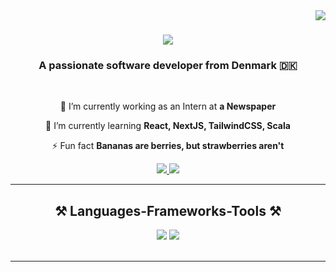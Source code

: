 <img align="right" src="https://visitor-badge.laobi.icu/badge?page_id=Jacobgh00.jacobgh00" />

<h1 align="center">
    <img src="https://readme-typing-svg.herokuapp.com/?font=Righteous&size=35&center=true&vCenter=true&width=500&height=70&duration=4000&lines=Hi+There!+👋;+I'm+Jacob+Hauerberg!;" />
</h1>

<h3 align="center">A passionate software developer from Denmark 🇩🇰</h3>

<br/>

<div align="center">
 
 🔭 I’m currently working as an Intern at **a Newspaper**
 
 🌱 I’m currently learning **React, NextJS, TailwindCSS, Scala**

⚡ Fun fact **Bananas are berries, but strawberries aren't**

 </div>

<div align="center"> 
  <a href="mailto:jacobgh00@gmail.com">
    <img src="https://img.shields.io/badge/Gmail-333333?style=for-the-badge&logo=gmail&logoColor=red" />
  </a>
  <a href="https://jacob-hauerberg-portfolio.vercel.app" target="_blank">
     <img src="https://img.shields.io/badge/Portfolio-FF5722?style=for-the-badge&logo=todoist&logoColor=white" target="_blank" /> <!-- sqlite, safari, google-chrome are other good icon options -->
  </a>
</div>

<hr/>

<h2 align="center">⚒️ Languages-Frameworks-Tools ⚒️</h2>
<div align="center">
    <img src="https://skillicons.dev/icons?i=react,mui,html,css,vscode,github,tailwind,git" />
    <img src="https://skillicons.dev/icons?i=nodejs,javascript,typescript,express,firebase,mongodb,java,nextjs,mysql" /><br>
</div>

<br/>
<hr/>
